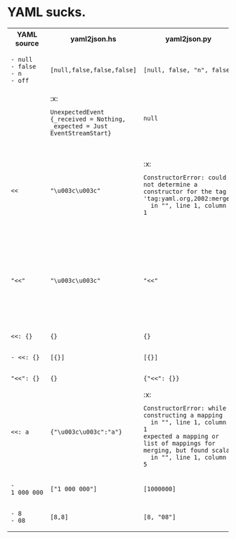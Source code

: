 # YAML sucks.

<table>
<tr>
<th>YAML source</th>
<th>yaml2json.hs</th>
<th>yaml2json.py</th>
<th>yaml2json.pl</th>
</tr>
<tr>
<td>
<pre><code>- null
- false
- n
- off
</code></pre></td><td>
<pre><code>[null,false,false,false]
</code></pre></td><td>
<pre><code>[null, false, "n", false]
</code></pre></td><td>
<pre><code>["null","false","n","off"]
</code></pre></td>
</tr>
<tr>
<td>
<pre><code></code></pre></td><td>
:x:
<pre><code>UnexpectedEvent {_received = Nothing, _expected = Just EventStreamStart}
</code></pre></td><td>
<pre><code>null
</code></pre></td><td>
<pre><code>hash- or arrayref expected (not a simple scalar, use allow_nonref to allow this) at ./yaml2json.pl line 11.

</code></pre></td>
</tr>
<tr>
<td>
<pre><code><<
</code></pre></td><td>
<pre><code>"\u003c\u003c"
</code></pre></td><td>
:x:
<pre><code>ConstructorError: could not determine a constructor for the tag 'tag:yaml.org,2002:merge'
  in "<stdin>", line 1, column 1
</code></pre></td><td>
<pre><code>YAML Error: Expected separator '---'
   Code: YAML_PARSE_ERR_NO_SEPARATOR
   Line: 1
   Document: 2
 at /usr/share/perl5/YAML/Loader.pm line 80.

</code></pre></td>
</tr>
<tr>
<td>
<pre><code>"<<"
</code></pre></td><td>
<pre><code>"\u003c\u003c"
</code></pre></td><td>
<pre><code>"<<"
</code></pre></td><td>
<pre><code>YAML Error: Expected separator '---'
   Code: YAML_PARSE_ERR_NO_SEPARATOR
   Line: 1
   Document: 2
 at /usr/share/perl5/YAML/Loader.pm line 80.

</code></pre></td>
</tr>
<tr>
<td>
<pre><code><<: {}
</code></pre></td><td>
<pre><code>{}
</code></pre></td><td>
<pre><code>{}
</code></pre></td><td>
<pre><code>{"<<":{}}
</code></pre></td>
</tr>
<tr>
<td>
<pre><code>- <<: {}
</code></pre></td><td>
<pre><code>[{}]
</code></pre></td><td>
<pre><code>[{}]
</code></pre></td><td>
<pre><code>["<<: {}"]
</code></pre></td>
</tr>
<tr>
<td>
<pre><code>"<<": {}
</code></pre></td><td>
<pre><code>{}
</code></pre></td><td>
<pre><code>{"<<": {}}
</code></pre></td><td>
<pre><code>{"<<":{}}
</code></pre></td>
</tr>
<tr>
<td>
<pre><code><<: a
</code></pre></td><td>
<pre><code>{"\u003c\u003c":"a"}
</code></pre></td><td>
:x:
<pre><code>ConstructorError: while constructing a mapping
  in "<stdin>", line 1, column 1
expected a mapping or list of mappings for merging, but found scalar
  in "<stdin>", line 1, column 5
</code></pre></td><td>
<pre><code>{"<<":"a"}
</code></pre></td>
</tr>
<tr>
<td>
<pre><code>- 1_000_000
</code></pre></td><td>
<pre><code>["1_000_000"]
</code></pre></td><td>
<pre><code>[1000000]
</code></pre></td><td>
<pre><code>["1_000_000"]
</code></pre></td>
</tr>
<tr>
<td>
<pre><code>- 8
- 08
</code></pre></td><td>
<pre><code>[8,8]
</code></pre></td><td>
<pre><code>[8, "08"]
</code></pre></td><td>
<pre><code>["8","08"]
</code></pre></td>
</tr>
</table>
